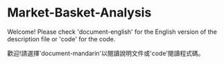 # Market-Basket-Analysis

Welcome! Please check 'document-english' for the English version of the description file or 'code' for the code.

歡迎!請選擇'document-mandarin'以閱讀說明文件或'code'閱讀程式碼。
